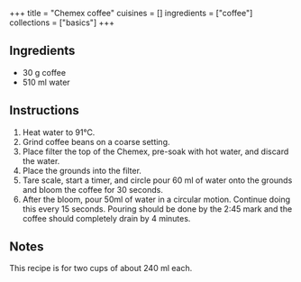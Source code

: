 +++
title = "Chemex coffee"
cuisines = []
ingredients = ["coffee"]
collections = ["basics"]
+++

## Ingredients

- 30 g coffee
- 510 ml water

## Instructions

1. Heat water to 91°C.
2. Grind coffee beans on a coarse setting.
3. Place filter the top of the Chemex, pre-soak with hot water, and discard the water.
4. Place the grounds into the filter.
5. Tare scale, start a timer, and circle pour 60 ml of water onto the grounds and bloom the coffee for 30 seconds.
6. After the bloom, pour 50ml of water in a circular motion. Continue doing this every 15 seconds. Pouring should be done by the 2:45 mark and the coffee should completely drain by 4 minutes.

## Notes

This recipe is for two cups of about 240 ml each.
